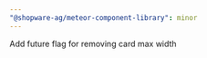 ```yaml
---
"@shopware-ag/meteor-component-library": minor
---
```


Add future flag for removing card max width
